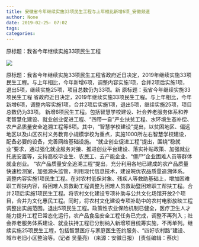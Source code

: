 ```yaml
---
title: 安徽省今年继续实施33项民生工程与上年相比新增6项_安徽频道
author: None
date: 2019-02-25- 07:02
tags: 
categories: 
---
```

原标题：我省今年继续实施33项民生工程
<!-- more -->
                
<img align="center" border="0" src="http://p2.ifengimg.com/a/2016/0810/204c433878d5cf9size1_w16_h16.png" />
                
            
原标题：我省今年继续实施33项民生工程省政府近日决定，2019年继续实施33项民生工程。与上年相比，今年新增6项，调整内容实施1项，合并2项后实施1项，退出5项，继续实施25项，项目总数仍为33项。新
原标题：我省今年继续实施33项民生工程
省政府近日决定，2019年继续实施33项民生工程。与上年相比，今年新增6项，调整内容实施1项，合并2项后实施1项，退出5项，继续实施25项，项目总数仍为33项。
新增6项民生工程。包括智慧学校建设、社会养老服务体系和养老智慧化建设、就业创业促进工程、“四带一自”产业扶贫工程、水环境生态补偿、农产品质量安全追溯工程等6项。其中，“智慧学校建设”提出，以贫困地区、偏远地区以及山区农村义务教育小规模学校为重点，实施1000所左右智慧学校建设，配备必要的设备，完善网络基础设施。 “就业创业促进工程”提出，围绕“稳就业”要求，通过强化就业服务对接、推进创业平台建设、落实补贴政策、加强就业托底安置等，支持高校毕业生、农民工、去产能企业、“僵尸”企业困难人员等群体就业创业。 “农产品质量安全追溯工程”提出，充分利用各地已建成的农产品质量快速检测室，加强源头监管，利用现代信息技术，建设皖优农品质量追溯体系。
调整内容实施1项民生工程。在对农村低保对象、残疾人等救助基础上，增加困难职工帮扶内容，将困难人员救助工程调整为困难人员救助暨困难职工帮扶工程。合并2项后实施1项民生工程。将农村文化建设专项补助与公共文化场馆开放2个项目，合并为文化惠民工程。同时，将农村文化建设专项补助中的农村电影放映工程调整出实施范围。退出5项民生工程。政策性农业保险机制已健全，医疗卫生人才能力提升工程已常态化运行，农产品食品安全工程任务已完成，调整不再列入；社会养老服务体系建设、就业扶持工程已分别纳入新增项目统筹实施，不再单列。继续实施25项民生工程，包括智慧医疗与家庭医生签约服务、“四好农村路”建设、城市老旧小区整治等。(记者 吴量亮)
（来源：安徽日报）
[责任编辑：蔡庆]
            
